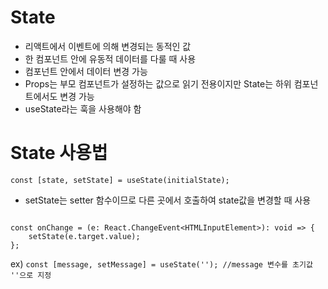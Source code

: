 # State
- 리액트에서 이벤트에 의해 변경되는 동적인 값
- 한 컴포넌트 안에 유동적 데이터를 다룰 때 사용
- 컴포넌트 안에서 데이터 변경 가능
- Props는 부모 컴포넌트가 설정하는 값으로 읽기 전용이지만 State는 하위 컴포넌트에서도 변경 가능
- useState라는 훅을 사용해야 함

# State 사용법
`const [state, setState] = useState(initialState);`
- setState는 setter 함수이므로 다른 곳에서 호출하여 state값을 변경할 때 사용

```tsx

const onChange = (e: React.ChangeEvent<HTMLInputElement>): void => {
	setState(e.target.value);
};
```

ex)
`const [message, setMessage] = useState(''); //message 변수를 초기값 ''으로 지정`
